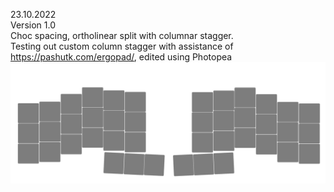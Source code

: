 23.10.2022  
Version 1.0  
Choc spacing, ortholinear split with columnar stagger.  
Testing out custom column stagger with assistance of https://pashutk.com/ergopad/, edited using Photopea
![chocchurro_v1.0](/chocchurro/RLchocolate_churro.png)

